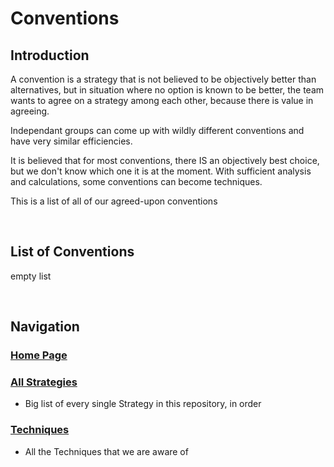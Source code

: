 # Conventions

## Introduction

A convention is a strategy that is not believed to be objectively better than alternatives, but in situation where no option is known to be better, the team wants to agree on a strategy among each other, because there is value in agreeing.

Independant groups can come up with wildly different conventions and have very similar efficiencies.

It is believed that for most conventions, there IS an objectively best choice, but we don't know which one it is at the moment.
With sufficient analysis and calculations, some conventions can become techniques.

This is a list of all of our agreed-upon conventions

<br />

## List of Conventions

empty list


<br />

## Navigation

### [Home Page](https://github.com/agilbert1412/HanabiStrategy/blob/master/README.md)

### [All Strategies](https://github.com/agilbert1412/HanabiStrategy/blob/master/All%20Strategies.md)
* Big list of every single Strategy in this repository, in order

### [Techniques](https://github.com/agilbert1412/HanabiStrategy/blob/master/Techniques.md)
* All the Techniques that we are aware of